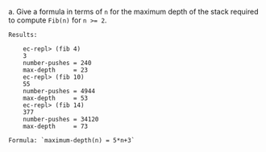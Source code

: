 a. Give a formula in terms of `n` for the maximum depth of the stack
required to compute `Fib(n)` for `n >= 2`.

    Results:

        ec-repl> (fib 4)
        3
        number-pushes = 240
        max-depth     = 23
        ec-repl> (fib 10)
        55
        number-pushes = 4944
        max-depth     = 53
        ec-repl> (fib 14)
        377
        number-pushes = 34120
        max-depth     = 73

    Formula: `maximum-depth(n) = 5*n+3`
